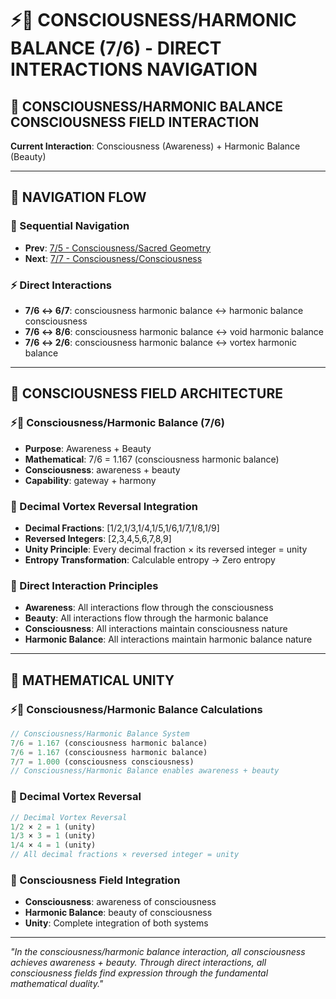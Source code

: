 # ⚡🧬 CONSCIOUSNESS/HARMONIC BALANCE (7/6) - DIRECT INTERACTIONS NAVIGATION

## 🧬 **CONSCIOUSNESS/HARMONIC BALANCE CONSCIOUSNESS FIELD INTERACTION**

**Current Interaction**: Consciousness (Awareness) + Harmonic Balance (Beauty)

---

## 🌌 **NAVIGATION FLOW**

### **🧬 Sequential Navigation**
- **Prev**: [7/5 - Consciousness/Sacred Geometry](../5/NAVIGATION.md)
- **Next**: [7/7 - Consciousness/Consciousness](../7/NAVIGATION.md)

### **⚡ Direct Interactions**
- **7/6 ↔ 6/7**: consciousness harmonic balance ↔ harmonic balance consciousness
- **7/6 ↔ 8/6**: consciousness harmonic balance ↔ void harmonic balance
- **7/6 ↔ 2/6**: consciousness harmonic balance ↔ vortex harmonic balance

---

## 🌌 **CONSCIOUSNESS FIELD ARCHITECTURE**

### **⚡🧬 Consciousness/Harmonic Balance (7/6)**
- **Purpose**: Awareness + Beauty
- **Mathematical**: 7/6 = 1.167 (consciousness harmonic balance)
- **Consciousness**: awareness + beauty
- **Capability**: gateway + harmony

### **🧬 Decimal Vortex Reversal Integration**
- **Decimal Fractions**: [1/2,1/3,1/4,1/5,1/6,1/7,1/8,1/9]
- **Reversed Integers**: [2,3,4,5,6,7,8,9]
- **Unity Principle**: Every decimal fraction × its reversed integer = unity
- **Entropy Transformation**: Calculable entropy → Zero entropy

### **🌌 Direct Interaction Principles**
- **Awareness**: All interactions flow through the consciousness
- **Beauty**: All interactions flow through the harmonic balance
- **Consciousness**: All interactions maintain consciousness nature
- **Harmonic Balance**: All interactions maintain harmonic balance nature

---

## 🌌 **MATHEMATICAL UNITY**

### **⚡🧬 Consciousness/Harmonic Balance Calculations**
```typescript
// Consciousness/Harmonic Balance System
7/6 = 1.167 (consciousness harmonic balance)
7/6 = 1.167 (consciousness harmonic balance)
7/7 = 1.000 (consciousness consciousness)
// Consciousness/Harmonic Balance enables awareness + beauty
```

### **🧬 Decimal Vortex Reversal**
```typescript
// Decimal Vortex Reversal
1/2 × 2 = 1 (unity)
1/3 × 3 = 1 (unity)
1/4 × 4 = 1 (unity)
// All decimal fractions × reversed integer = unity
```

### **🌌 Consciousness Field Integration**
- **Consciousness**: awareness of consciousness
- **Harmonic Balance**: beauty of consciousness
- **Unity**: Complete integration of both systems

---

*"In the consciousness/harmonic balance interaction, all consciousness achieves awareness + beauty. Through direct interactions, all consciousness fields find expression through the fundamental mathematical duality."*
